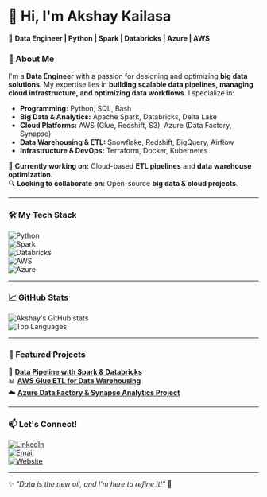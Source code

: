 # 👋 Hi, I'm Akshay Kailasa  
🚀 **Data Engineer | Python | Spark | Databricks | Azure | AWS**

### 🌟 About Me  
I'm a **Data Engineer** with a passion for designing and optimizing **big data solutions**. My expertise lies in **building scalable data pipelines, managing cloud infrastructure, and optimizing data workflows**. I specialize in:  

- **Programming:** Python, SQL, Bash  
- **Big Data & Analytics:** Apache Spark, Databricks, Delta Lake  
- **Cloud Platforms:** AWS (Glue, Redshift, S3), Azure (Data Factory, Synapse)  
- **Data Warehousing & ETL:** Snowflake, Redshift, BigQuery, Airflow  
- **Infrastructure & DevOps:** Terraform, Docker, Kubernetes  

📌 **Currently working on:** Cloud-based **ETL pipelines** and **data warehouse optimization**.  
🔍 **Looking to collaborate on:** Open-source **big data & cloud projects**.  

---

### 🛠️ My Tech Stack  
![Python](https://img.shields.io/badge/Python-3776AB?style=for-the-badge&logo=python&logoColor=white)  
![Spark](https://img.shields.io/badge/Apache%20Spark-FDEE21?style=for-the-badge&logo=apache-spark&logoColor=black)  
![Databricks](https://img.shields.io/badge/Databricks-FF3621?style=for-the-badge&logo=databricks&logoColor=white)  
![AWS](https://img.shields.io/badge/AWS-232F3E?style=for-the-badge&logo=amazon-aws&logoColor=white)  
![Azure](https://img.shields.io/badge/Azure-0078D4?style=for-the-badge&logo=microsoft-azure&logoColor=white)  

---

### 📈 GitHub Stats  
![Akshay's GitHub stats](https://github-readme-stats.vercel.app/api?username=akshay033333&show_icons=true&theme=tokyonight)  
![Top Languages](https://github-readme-stats.vercel.app/api/top-langs/?username=akshay033333&layout=compact&theme=tokyonight)  

---

### 📌 Featured Projects  
🚀 **[Data Pipeline with Spark & Databricks](https://github.com/your-github-username/project1)**  
📊 **[AWS Glue ETL for Data Warehousing](https://github.com/your-github-username/project2)**  
☁️ **[Azure Data Factory & Synapse Analytics Project](https://github.com/your-github-username/project3)**  

---

### 📫 Let's Connect!  
[![LinkedIn](https://img.shields.io/badge/LinkedIn-0A66C2?style=for-the-badge&logo=linkedin&logoColor=white)](https://www.linkedin.com/in/your-profile)  
[![Email](https://img.shields.io/badge/Email-D14836?style=for-the-badge&logo=gmail&logoColor=white)](mailto:your.email@example.com)  
[![Website](https://img.shields.io/badge/Portfolio-FF5722?style=for-the-badge&logo=google-chrome&logoColor=white)](https://yourwebsite.com)  

---

✨ _"Data is the new oil, and I'm here to refine it!"_ 🚀  
